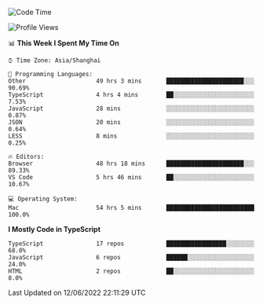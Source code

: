 <!--START_SECTION:waka-->
![Code Time](http://img.shields.io/badge/Code%20Time-2%2C045%20hrs%2027%20mins-blue)

![Profile Views](http://img.shields.io/badge/Profile%20Views-1-blue)

📊 **This Week I Spent My Time On** 

```text
⌚︎ Time Zone: Asia/Shanghai

💬 Programming Languages: 
Other                    49 hrs 3 mins       ██████████████████████░░░   90.69% 
TypeScript               4 hrs 4 mins        ██░░░░░░░░░░░░░░░░░░░░░░░   7.53% 
JavaScript               28 mins             ░░░░░░░░░░░░░░░░░░░░░░░░░   0.87% 
JSON                     20 mins             ░░░░░░░░░░░░░░░░░░░░░░░░░   0.64% 
LESS                     8 mins              ░░░░░░░░░░░░░░░░░░░░░░░░░   0.25%

🔥 Editors: 
Browser                  48 hrs 18 mins      ██████████████████████░░░   89.33% 
VS Code                  5 hrs 46 mins       ██░░░░░░░░░░░░░░░░░░░░░░░   10.67%

💻 Operating System: 
Mac                      54 hrs 5 mins       █████████████████████████   100.0%

```

**I Mostly Code in TypeScript** 

```text
TypeScript               17 repos            █████████████████░░░░░░░░   68.0% 
JavaScript               6 repos             ██████░░░░░░░░░░░░░░░░░░░   24.0% 
HTML                     2 repos             ██░░░░░░░░░░░░░░░░░░░░░░░   8.0%

```



 Last Updated on 12/06/2022 22:11:29 UTC
<!--END_SECTION:waka-->
